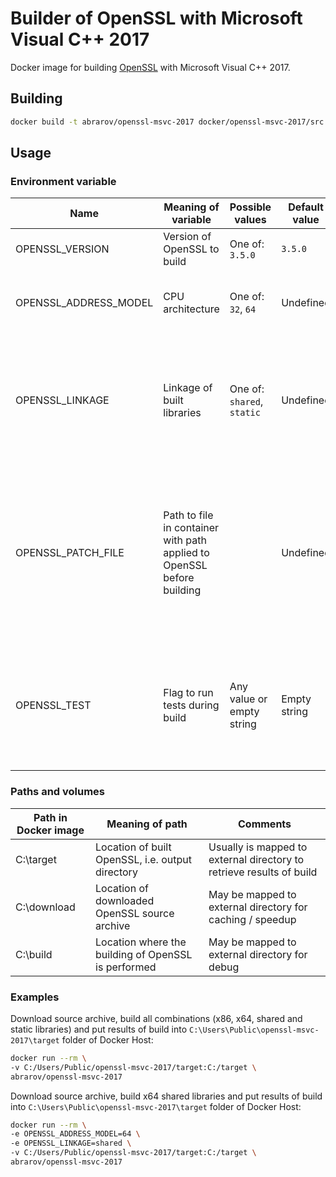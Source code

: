 # Builder of OpenSSL with Microsoft Visual C++ 2017

Docker image for building [OpenSSL](https://www.openssl.org/) with Microsoft Visual C++ 2017.

## Building

```bash
docker build -t abrarov/openssl-msvc-2017 docker/openssl-msvc-2017/src
```

## Usage

### Environment variable

| Name | Meaning of variable | Possible values | Default value | Comments |
|------|---------------------|-----------------|---------------|----------|
| OPENSSL_VERSION | Version of OpenSSL to build | One of: `3.5.0` | `3.5.0` | |
| OPENSSL_ADDRESS_MODEL | CPU architecture | One of: `32`, `64` | Undefined | When undefined then both `64` and `32` (in the same order) are built |
| OPENSSL_LINKAGE | Linkage of built libraries | One of: `shared`, `static` | Undefined | When undefined then both `shared` and `static` (in the same order) are built, `static` build uses static C/C++ runtime |
| OPENSSL_PATCH_FILE | Path to file in container with path applied to OpenSSL before building |  | Undefined | When undefined then patch is chosen among embedded patches based on version of OpenSSL. Embedded patches are located in `C:\app\patches` directory of image | 
| OPENSSL_TEST | Flag to run tests during build | Any value or empty string | Empty string | When is not empty string then tests are executed during build with `test` goal of Makefile executed before `install` goal |

### Paths and volumes

| Path in Docker image | Meaning of path | Comments |
|----------------------|-----------------|----------|
| C:\target | Location of built OpenSSL, i.e. output directory | Usually is mapped to external directory to retrieve results of build |
| C:\download | Location of downloaded OpenSSL source archive | May be mapped to external directory for caching / speedup |
| C:\build | Location where the building of OpenSSL is performed | May be mapped to external directory for debug |

### Examples

Download source archive, build all combinations (x86, x64, shared and static libraries) and put results of build into 
`C:\Users\Public\openssl-msvc-2017\target` folder of Docker Host:

```bash
docker run --rm \
-v C:/Users/Public/openssl-msvc-2017/target:C:/target \
abrarov/openssl-msvc-2017
```

Download source archive, build x64 shared libraries and put results of build into `C:\Users\Public\openssl-msvc-2017\target` 
folder of Docker Host:

```bash
docker run --rm \
-e OPENSSL_ADDRESS_MODEL=64 \
-e OPENSSL_LINKAGE=shared \
-v C:/Users/Public/openssl-msvc-2017/target:C:/target \
abrarov/openssl-msvc-2017
```
